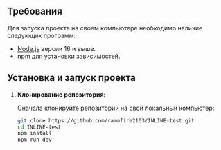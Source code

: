 ## Требования

Для запуска проекта на своем компьютере необходимо наличие следующих программ:

- [Node.js](https://nodejs.org/en/) версии 16 и выше.
- [npm](https://www.npmjs.com/) для установки зависимостей.

## Установка и запуск проекта

1. **Клонирование репозитория:**

   Сначала клонируйте репозиторий на свой локальный компьютер:

   ```bash
   git clone https://github.com/rammfire2103/INLINE-test.git
   cd INLINE-test
   npm install
   npm run dev

